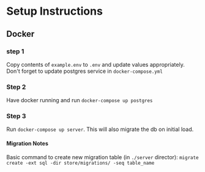 # Setup Instructions
## Docker

### step 1
Copy contents of `example.env` to `.env` and update values appropriately. Don't forget to update postgres service in `docker-compose.yml`

### Step 2
Have docker running and run `docker-compose up postgres`

### Step 3
Run `docker-compose up server`. This will also migrate the db on initial load.

#### Migration Notes
Basic command to create new migration table (in `./server` director):
`migrate create -ext sql -dir store/migrations/ -seq table_name`
